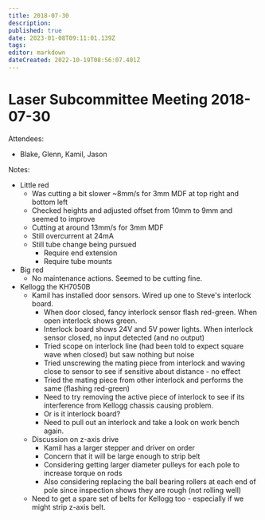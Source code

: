 ```yaml
---
title: 2018-07-30
description: 
published: true
date: 2023-01-08T09:11:01.139Z
tags: 
editor: markdown
dateCreated: 2022-10-19T08:56:07.401Z
---
```


# Laser Subcommittee Meeting 2018-07-30

Attendees:

-   Blake, Glenn, Kamil, Jason

Notes:

-   Little red
    -   Was cutting a bit slower \~8mm/s for 3mm MDF at top right and bottom left
    -   Checked heights and adjusted offset from 10mm to 9mm and seemed to improve
    -   Cutting at around 13mm/s for 3mm MDF
    -   Still overcurrent at 24mA
    -   Still tube change being pursued
        -   Require end extension
        -   Require tube mounts
-   Big red
    -   No maintenance actions. Seemed to be cutting fine.
-   Kellogg the KH7050B
    -   Kamil has installed door sensors. Wired up one to Steve's interlock board.
        -   When door closed, fancy interlock sensor flash red-green. When open interlock shows green.
        -   Interlock board shows 24V and 5V power lights. When interlock sensor closed, no input detected (and no output)
        -   Tried scope on interlock line (had been told to expect square wave when closed) but saw nothing but noise
        -   Tried unscrewing the mating piece from interlock and waving close to sensor to see if sensitive about distance - no effect
        -   Tried the mating piece from other interlock and performs the same (flashing red-green)
        -   Need to try removing the active piece of interlock to see if its interference from Kellogg chassis causing problem.
        -   Or is it interlock board?
        -   Need to pull out an interlock and take a look on work bench again.
    -   Discussion on z-axis drive
        -   Kamil has a larger stepper and driver on order
        -   Concern that it will be large enough to strip belt
        -   Considering getting larger diameter pulleys for each pole to increase torque on rods
        -   Also considering replacing the ball bearing rollers at each end of pole since inspection shows they are rough (not rolling well)
    -   Need to get a spare set of belts for Kellogg too - especially if we might strip z-axis belt.
